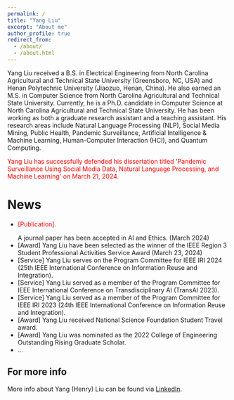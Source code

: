 ```yaml
---
permalink: /
title: "Yang Liu"
excerpt: "About me"
author_profile: true
redirect_from: 
  - /about/
  - /about.html
---
```


Yang Liu received a B.S. in Electrical Engineering from North Carolina Agricultural and Technical State University (Greensboro, NC, USA) and Henan Polytechnic University (Jiaozuo, Henan, China). He also earned an M.S. in Computer Science from North Carolina Agricultural and Technical State University. Currently, he is a Ph.D. candidate in Computer Science at North Carolina Agricultural and Technical State University. He has been working as both a graduate research assistant and a teaching assistant. His research areas include Natural Language Processing (NLP), Social Media Mining, Public Health, Pandemic Surveillance, Artificial Intelligence & Machine Learning, Human-Computer Interaction (HCI), and Quantum Computing.


<p style="color: red;">Yang Liu has successfully defended his dissertation titled 'Pandemic Surveillance Using Social Media Data, Natural Language Processing, and Machine Learning' on March 21, 2024.</p>

News
======
* <p style="color: red;">[Publication].</p> A journal paper has been accepted in AI and Ethics. (March 2024)
* [Award] Yang Liu have been selected as the winner of the IEEE Region 3 Student Professional Activities Service Award (March 23, 2024)
* [Service] Yang Liu serves on the Program Committee for IEEE IRI 2024 (25th IEEE International Conference on Information Reuse and Integration). 
* [Service] Yang Liu served as a member of the Program Committee for IEEE International Conference on Transdisciplinary AI (TransAI 2023).
* [Service] Yang Liu served as a member of the Program Committee for IEEE IRI 2023 (24th IEEE International Conference on Information Reuse and Integration).
* [Award] Yang Liu received National Science Foundation Student Travel award.
* [Award] Yang Liu was nominated as the 2022 College of Engineering Outstanding Rising Graduate Scholar.
* ... 


For more info
------
More info about Yang (Henry) Liu can be found via [LinkedIn](https://www.linkedin.com/in/yang-liu-575673185/). 
 
